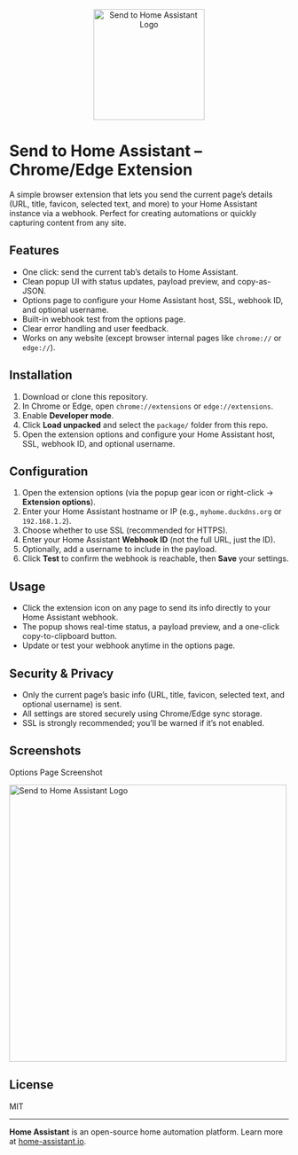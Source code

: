 
<div align="center">
	<img src="https://raw.githubusercontent.com/JOHLC/Send-to-Home-Assistant/refs/heads/main/package/icon.png" alt="Send to Home Assistant Logo" width="auto" height="200">
</div>

# Send to Home Assistant – Chrome/Edge Extension

A simple browser extension that lets you send the current page’s details (URL, title, favicon, selected text, and more) to your Home Assistant instance via a webhook. Perfect for creating automations or quickly capturing content from any site.  

## Features  

- One click: send the current tab’s details to Home Assistant.  
- Clean popup UI with status updates, payload preview, and copy-as-JSON.  
- Options page to configure your Home Assistant host, SSL, webhook ID, and optional username.  
- Built-in webhook test from the options page.  
- Clear error handling and user feedback.  
- Works on any website (except browser internal pages like `chrome://` or `edge://`).  

## Installation  

1. Download or clone this repository.  
2. In Chrome or Edge, open `chrome://extensions` or `edge://extensions`.  
3. Enable **Developer mode**.  
4. Click **Load unpacked** and select the `package/` folder from this repo.  
5. Open the extension options and configure your Home Assistant host, SSL, webhook ID, and optional username.  

## Configuration  

1. Open the extension options (via the popup gear icon or right-click → **Extension options**).  
2. Enter your Home Assistant hostname or IP (e.g., `myhome.duckdns.org` or `192.168.1.2`).  
3. Choose whether to use SSL (recommended for HTTPS).  
4. Enter your Home Assistant **Webhook ID** (not the full URL, just the ID).  
5. Optionally, add a username to include in the payload.  
6. Click **Test** to confirm the webhook is reachable, then **Save** your settings.  

## Usage  

- Click the extension icon on any page to send its info directly to your Home Assistant webhook.  
- The popup shows real-time status, a payload preview, and a one-click copy-to-clipboard button.  
- Update or test your webhook anytime in the options page.  

## Security & Privacy  

- Only the current page’s basic info (URL, title, favicon, selected text, and optional username) is sent.  
- All settings are stored securely using Chrome/Edge sync storage.  
- SSL is strongly recommended; you’ll be warned if it’s not enabled.  

## Screenshots  

Options Page Screenshot  
<div align="left">
	<img src="https://raw.githubusercontent.com/JOHLC/Send-to-Home-Assistant/refs/heads/main/assets/screenshot-1.png" alt="Send to Home Assistant Logo" width="auto" height="500px">
</div>

## License  

MIT  

---  

**Home Assistant** is an open-source home automation platform. Learn more at [home-assistant.io](https://www.home-assistant.io/).  



